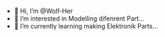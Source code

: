 - 👋 Hi, I’m @Wolf-Her
- 👀 I’m interested in Modelling difenrent Part...
- 🌱 I’m currently learning making Elektronik Parts...



<!---
Wolf-Her/Wolf-Her is a ✨ special ✨ repository because its `README.md` (this file) appears on your GitHub profile.
You can click the Preview link to take a look at your changes.
--->
